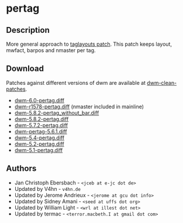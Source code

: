 pertag
======

Description
-----------
More general approach to [taglayouts patch][1]. This patch keeps layout,
mwfact, barpos and nmaster per tag.

Download
--------
Patches against different versions of dwm are available at
[dwm-clean-patches](https://bitbucket.org/jceb81/dwm-clean-patches/src).

* [dwm-6.0-pertag.diff][10]
* [dwm-r1578-pertag.diff][9] (nmaster included in mainline)
* [dwm-5.8.2-pertag\_without\_bar.diff][8]
* [dwm-5.8.2-pertag.diff][7]
* [dwm-5.7.2-pertag.diff][6]
* [dwm-pertag-5.6.1.diff][5]
* [dwm-5.4-pertag.diff][4]
* [dwm-5.2-pertag.diff][3]
* [dwm-5.1-pertag.diff][2]

Authors
-------
* Jan Christoph Ebersbach - `<jceb at e-jc dot de>`
* Updated by V4hn - `v4hn.de`
* Updated by Jerome Andrieux - `<jerome at gcu dot info>`
* Updated by Sidney Amani - `<seed at uffs dot org>`
* Updated by William Light - `<wrl at illest dot net>`
* Updated by termac - `<terror.macbeth.I at gmail dot com>`

[1]: historical/taglayouts
[2]: http://v4hn.de/patches/dwm-5.1-pertag.diff
[3]: historical/dwm-5.2-pertag.diff
[4]: historical/dwm-5.4-pertag.diff
[5]: historical/dwm-pertag-5.6.1.diff
[6]: historical/dwm-5.7.2-pertag.diff
[7]: dwm-5.8.2-pertag.diff
[8]: dwm-5.8.2-pertag_without_bar.diff
[9]: dwm-r1578-pertag.diff
[10]: dwm-6.0-pertag.diff
